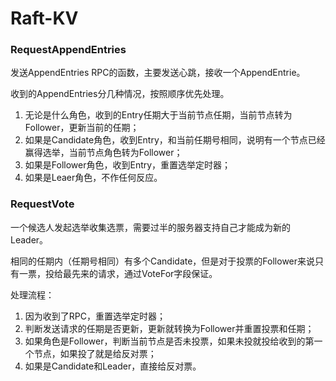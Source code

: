 # Raft-KV
### RequestAppendEntries

发送AppendEntries RPC的函数，主要发送心跳，接收一个AppendEntrie。

收到的AppendEntries分几种情况，按照顺序优先处理。

1. 无论是什么角色，收到的Entry任期大于当前节点任期，当前节点转为Follower，更新当前的任期；
2. 如果是Candidate角色，收到Entry，和当前任期号相同，说明有一个节点已经赢得选举，当前节点角色转为Follower；
3. 如果是Follower角色，收到Entry，重置选举定时器；
4. 如果是Leaer角色，不作任何反应。  

  

  



### RequestVote

一个候选人发起选举收集选票，需要过半的服务器支持自己才能成为新的Leader。

相同的任期内（任期号相同）有多个Candidate，但是对于投票的Follower来说只有一票，投给最先来的请求，通过VoteFor字段保证。

处理流程：

1. 因为收到了RPC，重置选举定时器；
2. 判断发送请求的任期是否更新，更新就转换为Follower并重置投票和任期；
3. 如果角色是Follower，判断当前节点是否未投票，如果未投就投给收到的第一个节点，如果投了就是给反对票；
4. 如果是Candidate和Leader，直接给反对票。
